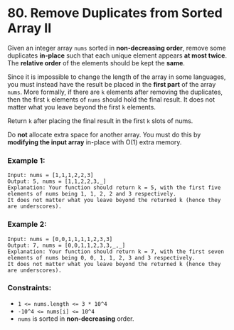 # 80. Remove Duplicates from Sorted Array II

Given an integer array `nums` sorted in **non-decreasing order**, remove some duplicates **in-place** such that each unique 
element appears **at most twice**. The **relative order** of the elements should be kept the **same**.

Since it is impossible to change the length of the array in some languages, you must instead have the result be placed 
in the **first part** of the array `nums`. More formally, if there are `k` elements after removing the duplicates, 
then the first `k` elements of `nums` should hold the final result. It does not matter what you leave beyond the first `k` elements.

Return `k` after placing the final result in the first `k` slots of nums.

Do **not** allocate extra space for another array. You must do this by **modifying the input array** in-place with O(1) extra memory.

### Example 1:
```
Input: nums = [1,1,1,2,2,3]
Output: 5, nums = [1,1,2,2,3,_]
Explanation: Your function should return k = 5, with the first five elements of nums being 1, 1, 2, 2 and 3 respectively.
It does not matter what you leave beyond the returned k (hence they are underscores).
```

### Example 2:
```
Input: nums = [0,0,1,1,1,1,2,3,3]
Output: 7, nums = [0,0,1,1,2,3,3,_,_]
Explanation: Your function should return k = 7, with the first seven elements of nums being 0, 0, 1, 1, 2, 3 and 3 respectively.
It does not matter what you leave beyond the returned k (hence they are underscores).
```

### Constraints:
- `1 <= nums.length <= 3 * 10^4`
- `-10^4 <= nums[i] <= 10^4`
- `nums` is sorted in **non-decreasing** order.
